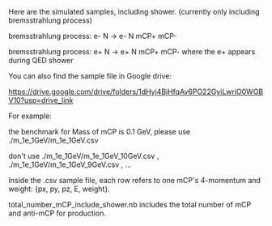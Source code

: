 Here are the simulated samples, including shower. (currently only including bremsstrahlung process)

bremsstrahlung process: e- N -> e- N mCP+ mCP-

bremsstrahlung process: e+ N -> e+ N mCP+ mCP- where the e+ appears during QED shower

You can also find the sample file in Google drive:

https://drive.google.com/drive/folders/1dHyj4BjHfqAv6PO22GyiLwriO0WGBV10?usp=drive_link

For example:

the benchmark for Mass of mCP is 0.1 GeV, please use ./m_1e_1GeV/m_1e_1GeV.csv

don't use ./m_1e_1GeV/m_1e_1GeV_10GeV.csv , ./m_1e_1GeV/m_1e_1GeV_9GeV.csv , ...

Inside the .csv sample file, each row refers to one mCP's 4-momentum and weight: {px, py, pz, E, weight}.

total_number_mCP_include_shower.nb includes the total number of mCP and anti-mCP for production.

